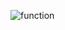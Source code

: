 ![function](https://github.com/loonkwil/loonkwil/assets/1401202/8b91192d-ea31-4537-af16-352d43359f59)

